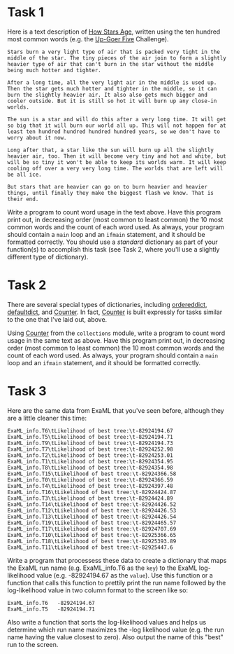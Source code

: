 # Task 1

Here is a text description of [How Stars Age](http://bit.ly/1TyWglh), written using the ten hundred most common words (e.g. the [Up-Goer Five](http://splasho.com/upgoer5/) Challenge).

```
Stars burn a very light type of air that is packed very tight in the middle of the star. The tiny pieces of the air join to form a slightly heavier type of air that can't burn in the star without the middle being much hotter and tighter.

After a long time, all the very light air in the middle is used up. Then the star gets much hotter and tighter in the middle, so it can burn the slightly heavier air. It also also gets much bigger and cooler outside. But it is still so hot it will burn up any close-in worlds.

The sun is a star and will do this after a very long time. It will get so big that it will burn our world all up. This will not happen for at least ten hundred hundred hundred hundred years, so we don't have to worry about it now.

Long after that, a star like the sun will burn up all the slightly heavier air, too. Then it will become very tiny and hot and white, but will be so tiny it won't be able to keep its worlds warm. It will keep cooling off over a very very long time. The worlds that are left will be all ice.

But stars that are heavier can go on to burn heavier and heavier things, until finally they make the biggest flash we know. That is their end.
```

Write a program to count word usage in the text above.  Have this program print out, in decreasing order (most common to least common) the 10 most common words and the count of each word used. As always, your program should contain a `main` loop and an `ifmain` statement, and it should be formatted correctly.  You should use a *standard* dictionary as part of your function(s) to accomplish this task (see Task 2, where you'll use a slightly different type of dictionary).

# Task 2

There are several special types of dictionaries, including [ordereddict](https://docs.python.org/2/library/collections.html#collections.OrderedDict), [defaultdict](https://docs.python.org/2/library/collections.html#collections.defaultdict), and [Counter](https://docs.python.org/2/library/collections.html#collections.Counter).  In fact, [Counter](https://docs.python.org/2/library/collections.html#collections.Counter) is built expressly for tasks similar to the one that I've laid out, above.

Using [Counter](https://docs.python.org/2/library/collections.html#collections.Counter) from the `collections` module, write a program to count word usage in the same text as above.  Have this program print out, in decreasing order (most common to least common) the 10 most common words and the count of each word used. As always, your program should contain a `main` loop and an `ifmain` statement, and it should be formatted correctly.

# Task 3

Here are the same data from ExaML that you've seen before, although they are a little cleaner this time:

```
ExaML_info.T6\tLikelihood of best tree:\t-82924194.67
ExaML_info.T5\tLikelihood of best tree:\t-82924194.71
ExaML_info.T9\tLikelihood of best tree:\t-82924194.73
ExaML_info.T7\tLikelihood of best tree:\t-82924252.98
ExaML_info.T2\tLikelihood of best tree:\t-82924253.01
ExaML_info.T1\tLikelihood of best tree:\t-82924354.95
ExaML_info.T8\tLikelihood of best tree:\t-82924354.98
ExaML_info.T15\tLikelihood of best tree:\t-82924366.58
ExaML_info.T0\tLikelihood of best tree:\t-82924366.59
ExaML_info.T4\tLikelihood of best tree:\t-82924397.48
ExaML_info.T16\tLikelihood of best tree:\t-82924424.87
ExaML_info.T3\tLikelihood of best tree:\t-82924424.89
ExaML_info.T14\tLikelihood of best tree:\t-82924426.52
ExaML_info.T12\tLikelihood of best tree:\t-82924426.53
ExaML_info.T13\tLikelihood of best tree:\t-82924426.54
ExaML_info.T19\tLikelihood of best tree:\t-82924465.57
ExaML_info.T17\tLikelihood of best tree:\t-82924707.69
ExaML_info.T10\tLikelihood of best tree:\t-82925366.65
ExaML_info.T18\tLikelihood of best tree:\t-82925393.89
ExaML_info.T11\tLikelihood of best tree:\t-82925447.6
```

Write a program that processess these data to create a dictionary that maps the ExaML run name (e.g. ExaML_info.T6 as the `key`) to the ExaML log-likelihood value (e.g. -82924194.67 as the `value`). Use this function or a function that calls this function to prettily print the run name followed by the log-likelihood value in two column format to the screen like so:

```
ExaML_info.T6   -82924194.67
ExaML_info.T5   -82924194.71
```

Also write a function that sorts the log-likelihood values and helps us determine which run name maximizes the -log likelihood value (e.g. the run name having the value closest to zero). Also output the name of this "best" run to the screen.
